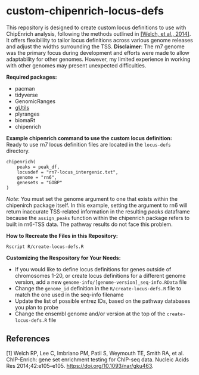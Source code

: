 # custom-chipenrich-locus-defs  
This repository is designed to create custom locus definitions to use with ChipEnrich analysis, following the methods outlined in [[Welch, et al., 2014]](#1). It offers flexibiliity to tailor locus definitions across various genome releases and adjust the widths surrounding the TSS. **Disclaimer**: The rn7 genome was the primary focus during development and efforts were made to allow adaptability for other genomes. However, my limited experience in working with other genomes may present unexpected difficulties.  

**Required packages:**  
- pacman
- tidyverse
- GenomicRanges
- [gUtils](https://github.com/mskilab-org/gUtils)
- plyranges
- biomaRt
- chipenrich

**Example chipenrich command to use the custom locus definition:**  
Ready to use rn7 locus definition files are located in the `locus-defs` directory.  
```
chipenrich(
    peaks = peak_df, 
    locusdef = "rn7-locus_intergenic.txt", 
    genome = "rn6", 
    genesets = "GOBP"
)
```
*Note*: You must set the genome argument to one that exists within the chipenirch package itself. In this example, setting the argument to rn6 will return inaccurate TSS-related information in the resulting *peaks* dataframe because the `assign_peaks` function within the chipenrich package refers to built in rn6-TSS data. The pathway results do not face this problem.  

**How to Recreate the Files in this Repository:**  
```
Rscript R/create-locus-defs.R 
```

**Customizing the Respository for Your Needs:**
- If you would like to define locus definitions for genes outside of chromosomes 1-20, or create locus definitions for a different genome version, add a new `genome-info/[genome-version]_seq-info.RData` file  
- Change the `genome_id` definition in the `R/create-locus-defs.R` file to match the one used in the seq-info filename  
- Update the list of possible entrez IDs, based on the pathway databases you plan to probe  
- Change the ensembl genome and/or version at the top of the `create-locus-defs.R` file

## References  
<a id="1">[1]</a> 
Welch RP, Lee C, Imbriano PM, Patil S, Weymouth TE, Smith RA, et al. ChIP-Enrich: gene set enrichment testing for ChIP-seq data. Nucleic Acids Res 2014;42:e105–e105. https://doi.org/10.1093/nar/gku463.
